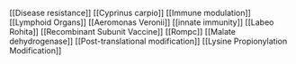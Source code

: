 [[Disease resistance]]
[[Cyprinus carpio]]
[[Immune modulation]]
[[Lymphoid Organs]]
[[Aeromonas Veronii]]
[[innate immunity]]
[[Labeo Rohita]]
[[Recombinant Subunit Vaccine]]
[[Rompc]]
[[Malate dehydrogenase]]
[[Post-translational modification]]
[[Lysine Propionylation Modification]]
